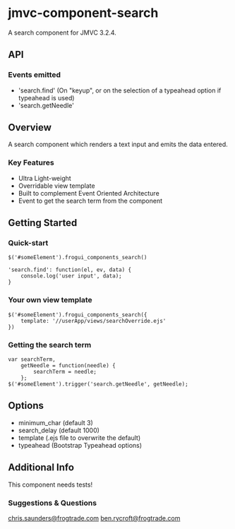 jmvc-component-search
====================

A search component for JMVC 3.2.4.

## API
### Events emitted
- 'search.find' (On "keyup", or on the selection of a typeahead option if typeahead is used)
- 'search.getNeedle'

## Overview
A search component which renders a text input and emits the data entered.

### Key Features
- Ultra Light-weight
- Overridable view template
- Built to complement Event Oriented Architecture
- Event to get the search term from the component

## Getting Started
### Quick-start
    $('#someElement').frogui_components_search()

    'search.find': function(el, ev, data) {
        console.log('user input', data);
    }

### Your own view template
    $('#someElement').frogui_components_search({
        template: '//userApp/views/searchOverride.ejs'
    })

### Getting the search term
    var searchTerm,
        getNeedle = function(needle) {
            searchTerm = needle;
        };
    $('#someElement').trigger('search.getNeedle', getNeedle);

## Options
- minimum_char (default 3)
- search_delay (default 1000)
- template (.ejs file to overwrite the default)
- typeahead (Bootstrap Typeahead options)



## Additional Info
This component needs tests!

### Suggestions & Questions
chris.saunders@frogtrade.com
ben.rycroft@frogtrade.com